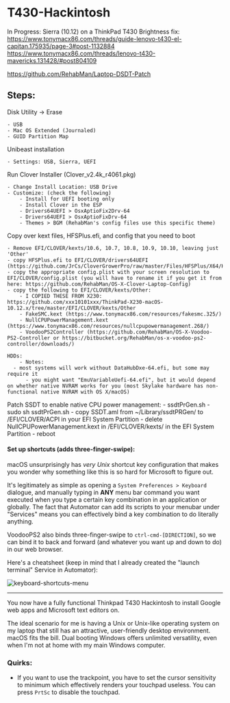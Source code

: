 # T430-Hackintosh




In Progress: Sierra (10.12) on a ThinkPad T430
Brightness fix: https://www.tonymacx86.com/threads/guide-lenovo-t430-el-capitan.175935/page-3#post-1132884
https://www.tonymacx86.com/threads/lenovo-t430-mavericks.131428/#post804109


https://github.com/RehabMan/Laptop-DSDT-Patch

## Steps:

Disk Utility -> Erase

	- USB
	- Mac OS Extended (Journaled)
	- GUID Partition Map

Unibeast installation

	- Settings: USB, Sierra, UEFI

Run Clover Installer (Clover_v2.4k_r4061.pkg)

	- Change Install Location: USB Drive
	- Customize: (check the following) 
		- Install for UEFI booting only
		- Install Clover in the ESP
		- Drivers64UEFI > OsxAptioFix2Drv-64
		- Drivers64UEFI > OsxAptioFixDrv-64
		- Themes > BGM (RehabMan's config files use this specific theme)

Copy over kext files, HFSPlus.efi, and config that you need to boot

	- Remove EFI/CLOVER/kexts/10.6, 10.7, 10.8, 10.9, 10.10, leaving just 'Other'
	- copy HFSPlus.efi to EFI/CLOVER/drivers64UEFI (https://github.com/JrCs/CloverGrowerPro/raw/master/Files/HFSPlus/X64/HFSPlus.efi)
	- copy the appropriate config.plist with your screen resolution to EFI/CLOVER/config.plist (you will have to rename it if you get it from here: https://github.com/RehabMan/OS-X-Clover-Laptop-Config)
	- copy the following to EFI/CLOVER/kexts/Other:
		- I COPIED THESE FROM X230: https://github.com/xxx10101xxx/ThinkPad-X230-macOS-10.12.x/tree/master/EFI/CLOVER/kexts/Other
		- FakeSMC.kext (https://www.tonymacx86.com/resources/fakesmc.325/)
		- NullCPUPowerManagement.kext (https://www.tonymacx86.com/resources/nullcpupowermanagement.268/)
		- VoodooPS2Controller (https://github.com/RehabMan/OS-X-Voodoo-PS2-Controller or https://bitbucket.org/RehabMan/os-x-voodoo-ps2-controller/downloads/)

	HDDs:
		- Notes:
      - most systems will work without DataHubDxe-64.efi, but some may require it
		  - you might want "EmuVariableUefi-64.efi", but it would depend on whether native NVRAM works for you (most Skylake hardware has non-functional native NVRAM with OS X/macOS)

Patch SSDT to enable native CPU power management:
	- ssdtPrGen.sh
	- sudo sh ssdtPrGen.sh
	- copy SSDT.aml from ~/Library/ssdtPRGen/ to /EFI/CLOVER/ACPI in your EFI System Partition
	- delete NullCPUPowerManagement.kext in /EFI/CLOVER/kexts/ in the EFI System Partition
	- reboot

















#### Set up shortcuts (adds three-finger-swipe):

macOS unsurprisingly has *very Unix* shortcut key configuration that makes you wonder why something like this is so hard for Microsoft to figure out.

It's legitimately as simple as opening a `System Preferences > Keyboard` dialogue, and manually typing in **ANY** menu bar command you want executed when you type a certain key combination in an application or globally.  The fact that Automator can add its scripts to your menubar under "Services" means you can effectively bind a key combination to do literally anything.

VoodooPS2 also binds three-finger-swipe to `ctrl-cmd-[DIRECTION]`, so we can bind it to back and forward (and whatever you want up and down to do) in our web browser.

Here's a cheatsheet (keep in mind that I already created the "launch terminal" Service in Automator):

![keyboard-shortcuts-menu](http://i.imgur.com/spnR3wt.png)

---

You now have a fully functional Thinkpad T430 Hackintosh to install Google web apps and Microsoft text editors on.  

The ideal scenario for me is having a Unix or Unix-like operating system on my laptop that still has an attractive, user-friendly desktop environment.  macOS fits the bill.  Dual booting Windows offers unlimited versatility, even when I'm not at home with my main Windows computer.

### Quirks:

- If you want to use the trackpoint, you have to set the cursor sensitivity to minimum which effectively renders your touchpad useless.  You can press `PrtSc` to disable the touchpad.
